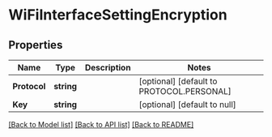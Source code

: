# WiFiInterfaceSettingEncryption

## Properties
Name | Type | Description | Notes
------------ | ------------- | ------------- | -------------
**Protocol** | **string** |  | [optional] [default to PROTOCOL.PERSONAL]
**Key** | **string** |  | [optional] [default to null]

[[Back to Model list]](../README.md#documentation-for-models) [[Back to API list]](../README.md#documentation-for-api-endpoints) [[Back to README]](../README.md)

